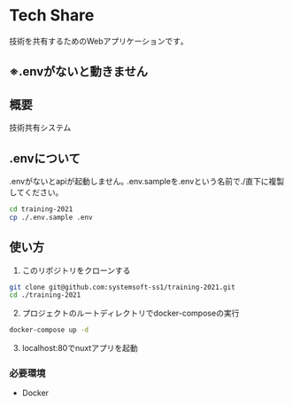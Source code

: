 # Tech Share

技術を共有するためのWebアプリケーションです｡

## ※.envがないと動きません

## 概要

技術共有システム

## .envについて

.envがないとapiが起動しません｡
.env.sampleを.envという名前で./直下に複製してください｡

```bash
cd training-2021
cp ./.env.sample .env
```

## 使い方

1. このリポジトリをクローンする

```bash
git clone git@github.com:systemsoft-ss1/training-2021.git
cd ./training-2021
```

2. プロジェクトのルートディレクトリでdocker-composeの実行

```bash
docker-compose up -d
```

3. localhost:80でnuxtアプリを起動


### 必要環境

* Docker
